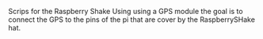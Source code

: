 Scrips for the Raspberry Shake Using using a GPS module the goal is to connect the GPS to the pins of the pi that are cover by the RaspberrySHake hat.
